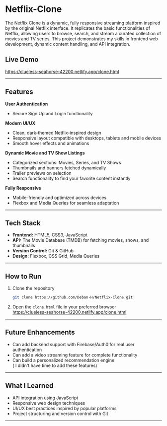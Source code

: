 # Netflix-Clone
The Netflix Clone is a dynamic, fully responsive streaming platform inspired by the original Netflix interface. It replicates the basic functionalities of Netflix, allowing users to browse, search, and stream a curated collection of movies and TV series. This project demonstrates my skills in frontend web development, dynamic content handling, and API integration.

##  Live Demo
https://clueless-seahorse-42200.netlify.app/clone.html

---

## Features

**User Authentication**  
- Secure Sign Up and Login functionality 

 **Modern UI/UX**  
- Clean, dark-themed Netflix-inspired design  
- Responsive layout compatible with desktops, tablets and mobile devices
- Smooth hover effects and animations

**Dynamic Movie and TV Show Listings**  
- Categorized sections: Movies, Series, and TV Shows  
- Thumbnails and banners fetched dynamically  
- Trailer previews on selection  
- Search functionality to find your favorite content instantly

 **Fully Responsive**  
- Mobile-friendly and optimized across devices
- Flexbox and Media Queries for seamless adaptation

---

## Tech Stack

- **Frontend:** HTML5, CSS3, JavaScript  
- **API:** The Movie Database (TMDB) for fetching movies, shows, and thumbnails  
- **Version Control:** Git & GitHub  
- **Design:** Flexbox, CSS Grid, Media Queries

---

## How to Run

1. Clone the repository  
   ```bash
   git clone https://github.com/Deban-H/Netflix-Clone.git
   ```

2. Open the `clone.html` file in your preferred browser  
https://clueless-seahorse-42200.netlify.app/clone.html

---

## Future Enhancements

- Can add backend support with Firebase/Auth0 for real user authentication  
- Can add a video streaming feature for complete functionality  
- Can build a personalized recommendation engine  
  ( I didn't have time to add these features)


---

## What I Learned

- API integration using JavaScript  
- Responsive web design techniques  
- UI/UX best practices inspired by popular platforms  
- Project structuring and version control with Git

---
